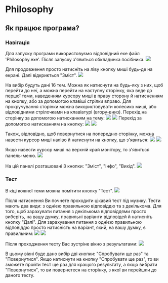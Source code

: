 # Philosophy
## Як працює програма?
### Навігація
Для запуску програми використовуємо відповідний exe файл 'Philosophy.exe'.
Після запуску з'явиться обкладинка посібника.
![](Screens/First%20Screen.png)

Для продовження просто натисніть на ліву кнопку миші будь-де на екрані. Далі відкриється "Зміст".
![](Screens/Content.png)

На вибір будуть дані 16 тем. Можна як натиснути на будь-яку з них, щоб перейти до неї, а можна перейти на наступну сторінку, яка веде до першої теми, наведенням курсору миші в праву сторону й натисненням на кнопку, або за допомогою клавіші стрілки вправо. Для прокручування сторінки можна використовувати колесико миші, або відповідними стрілочками на клавіатурі (вгору-вниз).
Перехід на сторінку за допомогою натисканням на тему:
![](Screens/Select%20Theme.png)
![](Screens/Selected%20Theme.png)
Перехід за допомогою натисканням на кнопку:
![](Screens/Switch%20Screen.png)
![](Screens/Switched%20Screen.png)

Також, відповідно, щоб повернутися на попередню сторінку, можна навести курсор миші наліво й натиснути на кнопку, що з'явиться:
![](Screens/Back.png)
![](Screens/Switched%20Back.png)

Якщо навести курсор миші на верхній край монітору, то з'явиться панель-меню.
![](Screens/PanelEntrance.png)

На цій панелі розташовані 3 кнопки: "Зміст", "Інфо", "Вихід".
![](Screens/Panel.png)

### Тест
В кіці кожної теми можна помітити кнопку "Тест".
![](Screens/TestButton.png)

Після натиснення Ви почнете проходити цікавий тест під музику. Тести мають два види: з однією правильною відповіддю та з декількома. Для того, щоб зарахувати питання з декількома відповіддями просто виберіть, на вашу думку, правильні варіанти відповідей й натисніть кнопку "Далі". Для зарахування питання з однією правильною відповіддю просто натисність на варіант, який, на вашу думку, є правильним:
![](Screens/TestAFewAnswers.png)
![](Screens/TestAnswer.png)

Після проходження тесту Вас зустріне вікно з результатами:
![](Screens/Result.png)

В цьому вікні буде дано вибір дві кнопки: "Спробувати ще раз" та "Повернутися". Якщо натиснути на кнопку "Спробувати ще раз", то ви зможете пройти тест ще раз для кращого результату, а якщо вибрати "Повернутися", то ви повернетеся на сторінку, з якої ви перейшли до даного тесту.
